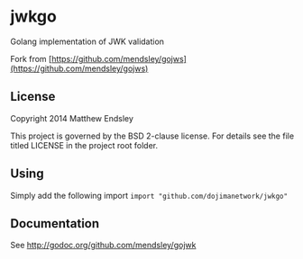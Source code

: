 # jwkgo

Golang implementation of JWK validation

Fork from [https://github.com/mendsley/gojws](https://github.com/mendsley/gojws)

## License

Copyright 2014 Matthew Endsley

This project is governed by the BSD 2-clause license. For details see the file
titled LICENSE in the project root folder.

## Using

Simply add the following import
`import "github.com/dojimanetwork/jwkgo"`

## Documentation

See <http://godoc.org/github.com/mendsley/gojwk>

